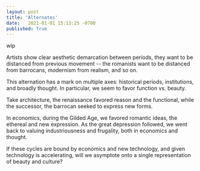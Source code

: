 ```yaml
---
layout: post
title: 'Alternates'
date:   2021-01-01 15:13:25 -0700
published: True 
---
```


wip

Artists show clear aesthetic demarcation between periods, they want to be distanced from previous movement -- the romanists want to be distanced from barrocans, modernism from realism, and so on.

This alternation has a mark on multiple axes: historical periods, institutions, and broadly thought. In particular, we seem to favor function vs. beauty.

Take architecture, the renaissance favored reason and the functional, while the successor, the barrocan seeked to express new forms.

In economics, during the Gilded Age, we favored romantic ideas, the ethereal and new expression. As the great depression followed, we went back to valuing industriousness and frugality, both in economics and thought. 

If these cycles are bound by economics and new technology, and given technology is accelerating, will we asymptote onto a single representation of beauty and culture? 


